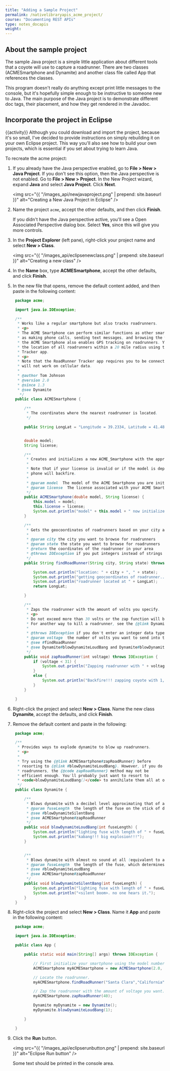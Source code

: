 ```yaml
---
title: "Adding a Sample Project"
permalink: /nativelibraryapis_acme_project/
course: "Documenting REST APIs"
type: notes_docapis
weight:
---
```


## About the sample project

The sample Java project is a simple little application about different tools that a coyote will use to capture a roadrunner. There are two classes (ACMESmartphone and Dynamite) and another class file called App that references the classes.

This program doesn't really do anything except print little messages to the console, but it's hopefully simple enough to be instructive to someone new to Java. The main purpose of the Java project is to demonstrate different doc tags, their placement, and how they get rendered in the Javadoc.

## Incorporate the project in Eclipse
{{activity}}
Although you could download and import the project, because it's so small, I've decided to provide instructions on simply rebuilding it on your own Eclipse project. This way you'll also see how to build your own projects, which is essential if you set about trying to learn Java.

To recreate the acme project:

1. If you already have the Java perspective enabled, go to **File > New > Java Project**. If you don't see this option, then the Java perspective is not enabled. Go to **File > New > Project**. In the New Project wizard, expand **Java** and select **Java Project**. Click **Next**.

	<img src="{{ "/images_api/newjavaproject.png" | prepend: site.baseurl }}" alt="Creating a New Java Project in Eclipse" />

2. Name the project `acme`, accept the other defaults, and then click **Finish**.

	If you didn't have the Java perspective active, you'll see a Open Associated Perspective dialog box. Select **Yes**, since this will give you more controls.

3. In the **Project Explorer** (left pane), right-click your project name and select **New > Class**.

	<img src="{{ "/images_api/eclipsenewclass.png" | prepend: site.baseurl }}" alt="Creating a new class" />

4. In the **Name** box, type **ACMESmartphone**, accept the other defaults, and click **Finish**.
5. In the new file that opens, remove the default content added, and then paste in the following content:

   ```java
	package acme;

	import java.io.IOException;

	/**
	 * Works like a regular smartphone but also tracks roadrunners.
	 * <p>
	 * The ACME Smartphone can perform similar functions as other smartphones, such
	 * as making phone calls, sending text messages, and browsing the web. However,
	 * the ACME Smartphone also enables GPS tracking on roadrunners. You can monitor
	 * the location of all roadrunners within a 20 mile radius using the RoadRunner
	 * Tracker app.
	 * <p>
	 * Note that the RoadRunner Tracker app requires you to be connected to wifi. It
	 * will not work on cellular data.
	 *
	 * @author Tom Johnson
	 * @version 2.0
	 * @since 1.3
	 * @see Dynamite
	  */
	public class ACMESmartphone {

		/**
		 * The coordinates where the nearest roadrunner is located.
		 */

		public String LongLat = "Longitude = 39.2334, Latitude = 41.4899"; // hard-coded for simplicity's sake.


		double model;
		String license;

		/**
		 * Creates and initializes a new ACME_Smartphone with the appropriate model and license number.
		 *
		 * Note that if your license is invalid or if the model is deprecated, the zapping controls on the
		 * phone will backfire.
		 *
		 * @param model  The model of the ACME Smartphone you are initializing.
		 * @param license  The license associated with your ACME Smartphone.
		 */
		public ACMESmartphone(double model, String license) {
			this.model = model;
			this.license = license;
			System.out.println("model" + this.model + " now initialized for license " + license );
		}

		/**
		 * Gets the geocoordinates of roadrunners based on your city and state.
		 *
		 * @param city the city you want to browse for roadrunners
		 * @param state the state you want to browse for roadrunners
		 * @return the coordinates of the roadrunner in your area
		 * @throws IOException if you put integers instead of strings
		 */
		public String findRoadRunner(String city, String state) throws IOException {

			System.out.println("location: " + city + ", " + state);
			System.out.println("getting geocoordinates of roadrunner.... ");
			System.out.println("roadrunner located at " + LongLat);
			return LongLat;

		}

		/**
		 * Zaps the roadrunner with the amount of volts you specify.
		 * <p>
		 * Do not exceed more than 30 volts or the zap function will backfire.
		 * For another way to kill a roadrunner, see the {@link Dynamite#blowDynamiteLoudBang} method.
		 *
		 * @throws IOException if you don't enter an integer data type amount for the voltage
		 * @param voltage  the number of volts you want to send into the roadrunner's body
		 * @see #findRoadRunner
		 * @see Dynamite#blowDynamiteLoudBang and Dynamite#blowDynamiteSilentBang
		 */
		public void zapRoadRunner(int voltage) throws IOException {
			if (voltage < 31) {
				System.out.println("Zapping roadrunner with " + voltage + " volts!!!!");
			}
			else {
				System.out.println("Backfire!!! zapping coyote with 1,000,000 volts!!!!");
			}
		}

	}
   ```

6. Right-click the project and select **New > Class**. Name the new class **Dynamite**, accept the defaults, and click **Finish**.
7. Remove the default content and paste in the following:

   ```java
	package acme;

	/**
	 * Provides ways to explode dynamite to blow up roadrunners.
	 * <p>
	 *
	 * Try using the {@link ACMESmartphone#zapRoadRunner} before
	 * resorting to {@link #blowDynamiteLoudBang}. However, if you do have a lot of
	 * roadrunners, the {@code zapRoadRunner} method may not be
	 * efficient enough. You'll probably just want to resort to
	 * <code>blowDynamiteLoudBang()</code> to annihilate them all at once.
	 */
	public class Dynamite {

		/**
		 * Blows dynamite with a decibel level approximating that of a fog horn.
		 * @param fuseLength  the length of the fuse on the stick of dynamite
		 * @see #blowDynamiteSilentBang
		 * @see ACMESmartphone#zapRoadRunner
		 */
		public void blowDynamiteLoudBang(int fuseLength) {
			System.out.println("lighting fuse with length of " + fuseLength + " inches.");
			System.out.println("kabang!!! big explosion!!!");
		}


		/**
		 * Blows dynamite with almost no sound at all (equivalent to a silencer on a gun).
		 * @param fuseLength  the length of the fuse, which determines safety (silent bangs are just as deadly as loud bangs)
		 * @see #blowDynamiteLoudBang
		 * @see ACMESmartphone#zapRoadRunner
		 */
		public void blowDynamiteSilentBang(int fuseLength) {
			System.out.println("lighting fuse with length of " + fuseLength + " inches.");
			System.out.println("<silent boom>. no one hears it.");
		}
	}
   ```

8. Right-click the project and select **New > Class**. Name it **App** and paste in the following content:

   ```java
	package acme;

	import java.io.IOException;

	public class App {

		public static void main(String[] args) throws IOException {

			// First initialize your smartphone using the model number and license key.
			ACMESmartphone myACMESmartphone = new ACMESmartphone(2.0, "398978fdskj");

			// Locate the roadrunner.
			myACMESmartphone.findRoadRunner("Santa Clara","California");

			// Zap the roadrunner with the amount of voltage you want.
			myACMESmartphone.zapRoadRunner(40);

			Dynamite myDynamite = new Dynamite();
			myDynamite.blowDynamiteLoudBang(1);

		}

	}
   ```

9. Click the **Run** button.

	<img src="{{ "/images_api/eclipserunbutton.png" | prepend: site.baseurl }}" alt="Eclipse Run button" />

	Some text should be printed in the console area.
